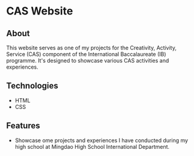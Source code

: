 # CAS Website

## About
This website serves as one of my projects for the Creativity, Activity, Service (CAS) component of the International Baccalaureate (IB) programme. It's designed to showcase various CAS activities and experiences.

## Technologies
- HTML
- CSS

## Features
- Showcase ome projects and experiences I have conducted during my high school at Mingdao High School International Department. 